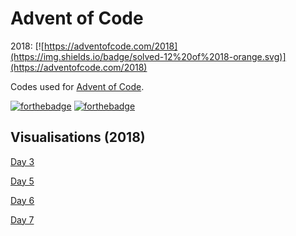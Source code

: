 # Advent of Code

2018: [![https://adventofcode.com/2018](https://img.shields.io/badge/solved-12%20of%2018-orange.svg)](https://adventofcode.com/2018)

Codes used for [Advent of Code](http://adventofcode.com/ "Advent of Code").

[![forthebadge](https://forthebadge.com/images/badges/made-with-javascript.svg)](https://forthebadge.com) [![forthebadge](https://forthebadge.com/images/badges/uses-html.svg)](https://samleo8.github.io/AdventOfCode/)

## Visualisations (2018)
[Day 3](https://samleo8.github.io/AdventOfCode/2018/3.html "Day 3")

[Day 5](https://samleo8.github.io/AdventOfCode/2018/5.html "Day 5")

[Day 6](https://samleo8.github.io/AdventOfCode/2018/6.html "Day 6")

[Day 7](https://samleo8.github.io/AdventOfCode/2018/7.html "Day 7")
